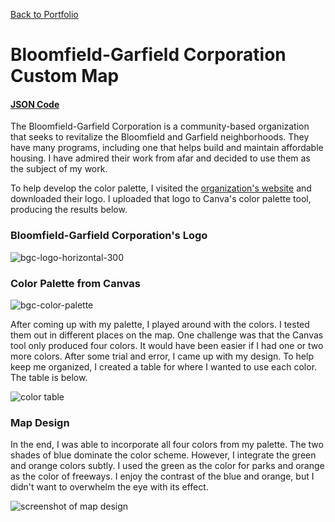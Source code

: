 [Back to Portfolio](README.md)

# Bloomfield-Garfield Corporation Custom Map 
#### [JSON Code](JSONcode.json.md)

The Bloomfield-Garfield Corporation is a community-based organization that seeks to revitalize the Bloomfield and Garfield neighborhoods. They have many programs, including one that helps build and maintain affordable housing. I have admired their work from afar and decided to use them as the subject of my work. 

To help develop the color palette, I visited the [organization's website](https://bloomfield-garfield.org/) and downloaded their logo. I uploaded that logo to Canva's color palette tool, producing the results below.

###  Bloomfield-Garfield Corporation's Logo
![bgc-logo-horizontal-300](https://user-images.githubusercontent.com/78521868/159191769-90191682-3a52-49fb-896e-14dd6e59f6df.png)

### Color Palette from Canvas
![bgc-color-palette](https://user-images.githubusercontent.com/78521868/159191876-5acc96f5-98ac-42d9-806c-760d806c0ccd.PNG)

After coming up with my palette, I played around with the colors. I tested them out in different places on the map. One challenge was that the Canvas tool only produced four colors. It would have been easier if I had one or two more colors. After some trial and error, I came up with my design. To help keep me organized, I created a table for where I wanted to use each color. The table is below. 

![color table](https://user-images.githubusercontent.com/78521868/159192314-62a9899c-e1b1-4b97-8c5d-9644b98df8b4.PNG)

### Map Design

In the end, I was able to incorporate all four colors from my palette. The two shades of blue dominate the color scheme. However, I integrate the green and orange colors subtly. I used the green as the color for parks and orange as the color of freeways. I enjoy the contrast of the blue and orange, but I didn't want to overwhelm the eye with its effect. 

![screenshot of map design](https://user-images.githubusercontent.com/78521868/159192526-48381922-dc56-4970-92b5-2440b575950f.PNG)
